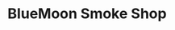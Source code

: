 ---
title: "BlueMoon Smoke Shop"
url: /cambridge/bluemoon-smoke-shop-massachusetts-avenue/
shop: tobacco
---